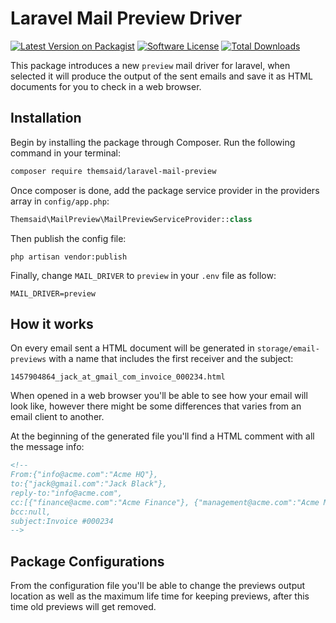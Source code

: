 # Laravel Mail Preview Driver

[![Latest Version on Packagist](https://img.shields.io/packagist/v/themsaid/laravel-mail-preview.svg?style=flat-square)](https://packagist.org/packages/themsaid/laravel-mail-preview)
[![Software License](https://img.shields.io/badge/license-MIT-brightgreen.svg?style=flat-square)](LICENSE.md)
[![Total Downloads](https://img.shields.io/packagist/dt/themsaid/laravel-mail-preview.svg?style=flat-square)](https://packagist.org/packages/themsaid/laravel-mail-preview)

This package introduces a new `preview` mail driver for laravel, when selected it will produce the output of the
sent emails and save it as HTML documents for you to check in a web browser.

## Installation

Begin by installing the package through Composer. Run the following command in your terminal:

```bash
composer require themsaid/laravel-mail-preview
```

Once composer is done, add the package service provider in the providers array in `config/app.php`:

```php
Themsaid\MailPreview\MailPreviewServiceProvider::class
```

Then publish the config file:

```
php artisan vendor:publish
```

Finally, change `MAIL_DRIVER` to `preview` in your `.env` file as follow:

```
MAIL_DRIVER=preview
```

## How it works

On every email sent a HTML document will be generated in `storage/email-previews` with a name that includes the first receiver and the subject:

```
1457904864_jack_at_gmail_com_invoice_000234.html
```

When opened in a web browser you'll be able to see how your email will look like, however there might be some differences that varies from
an email client to another.

At the beginning of the generated file you'll find a HTML comment with all the message info:

```html
<!--
From:{"info@acme.com":"Acme HQ"},
to:{"jack@gmail.com":"Jack Black"},
reply-to:"info@acme.com",
cc:[{"finance@acme.com":"Acme Finance"}, {"management@acme.com":"Acme Management"}],
bcc:null,
subject:Invoice #000234
-->
```

## Package Configurations
From the configuration file you'll be able to change the previews output location as well as the maximum life time for
keeping previews, after this time old previews will get removed.
